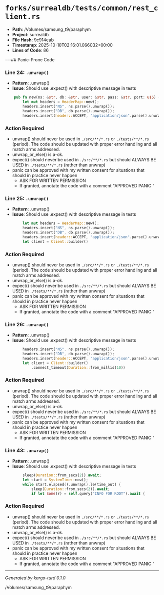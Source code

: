 # `forks/surrealdb/tests/common/rest_client.rs`

- **Path**: /Volumes/samsung_t9/paraphym
- **Project**: surrealdb
- **File Hash**: 9c914eab  
- **Timestamp**: 2025-10-10T02:16:01.066032+00:00  
- **Lines of Code**: 86

---## Panic-Prone Code


### Line 24: `.unwrap()`

- **Pattern**: .unwrap()
- **Issue**: Should use .expect() with descriptive message in tests

```rust
	pub fn new(ns: &str, db: &str, user: &str, pass: &str, port: u16) -> Self {
		let mut headers = HeaderMap::new();
		headers.insert("NS", ns.parse().unwrap());
		headers.insert("DB", db.parse().unwrap());
		headers.insert(header::ACCEPT, "application/json".parse().unwrap());
```

### Action Required

- unwrap() should never be used in `./src/**/*.rs` or `./tests/**/*.rs` (period). The code should be updated with proper error handling and all match arms addressed.
- unwrap_or_else() is a-ok. 
- expect() should never be used in `./src/**/*.rs` but should ALWAYS BE USED in `./tests/**/*.rs` (rather than unwrap)
- panic can be approved with my written consent for situations that should in practice never happen  
  - ASK FOR WRITTEN PERMISSION
  - If granted, annotate the code with a comment "APPROVED PANIC "


### Line 25: `.unwrap()`

- **Pattern**: .unwrap()
- **Issue**: Should use .expect() with descriptive message in tests

```rust
		let mut headers = HeaderMap::new();
		headers.insert("NS", ns.parse().unwrap());
		headers.insert("DB", db.parse().unwrap());
		headers.insert(header::ACCEPT, "application/json".parse().unwrap());
		let client = Client::builder()
```

### Action Required

- unwrap() should never be used in `./src/**/*.rs` or `./tests/**/*.rs` (period). The code should be updated with proper error handling and all match arms addressed.
- unwrap_or_else() is a-ok. 
- expect() should never be used in `./src/**/*.rs` but should ALWAYS BE USED in `./tests/**/*.rs` (rather than unwrap)
- panic can be approved with my written consent for situations that should in practice never happen  
  - ASK FOR WRITTEN PERMISSION
  - If granted, annotate the code with a comment "APPROVED PANIC "


### Line 26: `.unwrap()`

- **Pattern**: .unwrap()
- **Issue**: Should use .expect() with descriptive message in tests

```rust
		headers.insert("NS", ns.parse().unwrap());
		headers.insert("DB", db.parse().unwrap());
		headers.insert(header::ACCEPT, "application/json".parse().unwrap());
		let client = Client::builder()
			.connect_timeout(Duration::from_millis(10))
```

### Action Required

- unwrap() should never be used in `./src/**/*.rs` or `./tests/**/*.rs` (period). The code should be updated with proper error handling and all match arms addressed.
- unwrap_or_else() is a-ok. 
- expect() should never be used in `./src/**/*.rs` but should ALWAYS BE USED in `./tests/**/*.rs` (rather than unwrap)
- panic can be approved with my written consent for situations that should in practice never happen  
  - ASK FOR WRITTEN PERMISSION
  - If granted, annotate the code with a comment "APPROVED PANIC "


### Line 43: `.unwrap()`

- **Pattern**: .unwrap()
- **Issue**: Should use .expect() with descriptive message in tests

```rust
		sleep(Duration::from_secs(2)).await;
		let start = SystemTime::now();
		while start.elapsed().unwrap().le(time_out) {
			sleep(Duration::from_secs(2)).await;
			if let Some(r) = self.query("INFO FOR ROOT").await {
```

### Action Required

- unwrap() should never be used in `./src/**/*.rs` or `./tests/**/*.rs` (period). The code should be updated with proper error handling and all match arms addressed.
- unwrap_or_else() is a-ok. 
- expect() should never be used in `./src/**/*.rs` but should ALWAYS BE USED in `./tests/**/*.rs` (rather than unwrap)
- panic can be approved with my written consent for situations that should in practice never happen  
  - ASK FOR WRITTEN PERMISSION
  - If granted, annotate the code with a comment "APPROVED PANIC "

---

*Generated by kargo-turd 0.1.0*

/Volumes/samsung_t9/paraphym